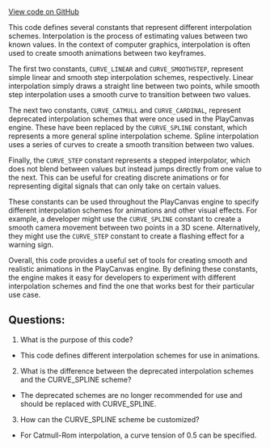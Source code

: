 [View code on GitHub](https://github.com/playcanvas/engine/src/core/math/constants.js)

This code defines several constants that represent different interpolation schemes. Interpolation is the process of estimating values between two known values. In the context of computer graphics, interpolation is often used to create smooth animations between two keyframes. 

The first two constants, `CURVE_LINEAR` and `CURVE_SMOOTHSTEP`, represent simple linear and smooth step interpolation schemes, respectively. Linear interpolation simply draws a straight line between two points, while smooth step interpolation uses a smooth curve to transition between two values. 

The next two constants, `CURVE_CATMULL` and `CURVE_CARDINAL`, represent deprecated interpolation schemes that were once used in the PlayCanvas engine. These have been replaced by the `CURVE_SPLINE` constant, which represents a more general spline interpolation scheme. Spline interpolation uses a series of curves to create a smooth transition between two values. 

Finally, the `CURVE_STEP` constant represents a stepped interpolator, which does not blend between values but instead jumps directly from one value to the next. This can be useful for creating discrete animations or for representing digital signals that can only take on certain values. 

These constants can be used throughout the PlayCanvas engine to specify different interpolation schemes for animations and other visual effects. For example, a developer might use the `CURVE_SPLINE` constant to create a smooth camera movement between two points in a 3D scene. Alternatively, they might use the `CURVE_STEP` constant to create a flashing effect for a warning sign. 

Overall, this code provides a useful set of tools for creating smooth and realistic animations in the PlayCanvas engine. By defining these constants, the engine makes it easy for developers to experiment with different interpolation schemes and find the one that works best for their particular use case.
## Questions: 
 1. What is the purpose of this code?
- This code defines different interpolation schemes for use in animations.

2. What is the difference between the deprecated interpolation schemes and the CURVE_SPLINE scheme?
- The deprecated schemes are no longer recommended for use and should be replaced with CURVE_SPLINE. 

3. How can the CURVE_SPLINE scheme be customized?
- For Catmull-Rom interpolation, a curve tension of 0.5 can be specified.